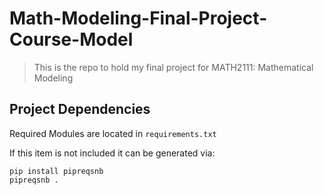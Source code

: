 # Math-Modeling-Final-Project-Course-Model

> This is the repo to hold my final project for MATH2111: Mathematical Modeling

## Project Dependencies
Required Modules are located in `requirements.txt`

If this item is not included it can be generated via:

```
pip install pipreqsnb
pipreqsnb .
```